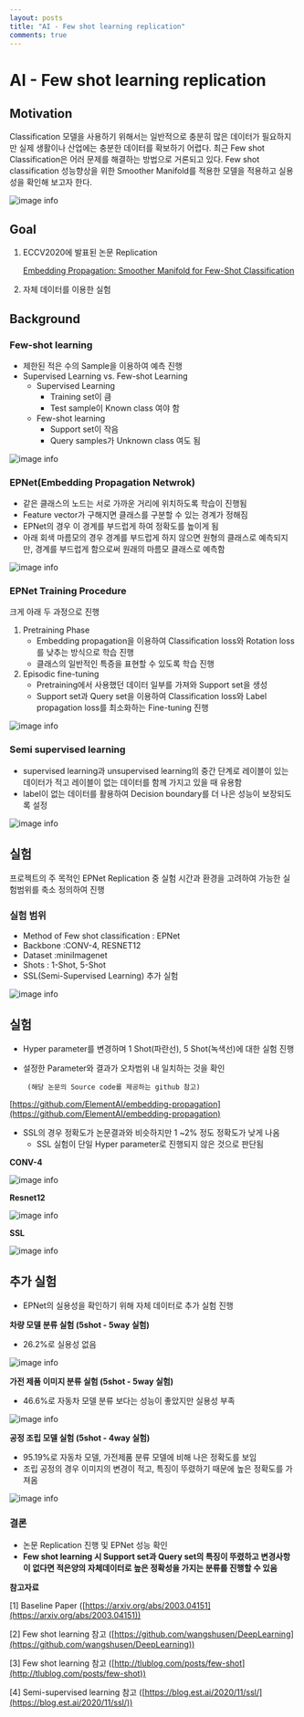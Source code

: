 ```yaml
---
layout: posts
title: "AI - Few shot learning replication"
comments: true
---
```


# AI - Few shot learning replication

## Motivation

Classification 모델을 사용하기 위해서는 일반적으로 충분히 많은 데이터가 필요하지만 실제 생활이나 산업에는 충분한 데이터를 확보하기 어렵다. 최근 Few shot Classification은 어러 문제를 해결하는 방법으로 거론되고 있다. Few shot classification 성능향상을 위한 Smoother Manifold를 적용한 모델을 적용하고 실용성을 확인해 보고자 한다.

![image info](/assets/9977b765c595435a96191cd8fdd4be39/Untitled.png)

## Goal

1. ECCV2020에 발표된 논문 Replication

   [Embedding Propagation: Smoother Manifold for Few-Shot Classification](https://arxiv.org/abs/2003.04151)

2. 자체 데이터를 이용한 실험

## Background

### Few-shot learning

- 제한된 적은 수의 Sample을 이용하여 예측 진행
- Supervised Learning vs. Few-shot Learning
  - Supervised Learning
    - Training set이 큼
    - Test sample이 Known class 여야 함
  - Few-shot learning
    - Support set이 작음
    - Query samples가 Unknown class 여도 됨
  
![image info](/assets/9977b765c595435a96191cd8fdd4be39/Untitled%201.png)

### EPNet(Embedding Propagation Netwrok)

- 같은 클래스의 노드는 서로 가까운 거리에 위치하도록 학습이 진행됨
- Feature vector가 구해지면 클래스를 구분할 수 있는 경계가 정해짐
- EPNet의 경우 이 경계를 부드럽게 하여 정확도를 높이게 됨
- 아래 회색 마름모의 경우 경계를 부드럽게 하지 않으면 원형의 클래스로 예측되지만, 경계를 부드럽게 함으로써 원래의 마름모 클래스로 예측함

![image info](/assets/9977b765c595435a96191cd8fdd4be39/Untitled%202.png)

### EPNet Training Procedure

크게 아래 두 과정으로 진행

1. Pretraining Phase
   - Embedding propagation을 이용하여 Classification loss와 Rotation loss를 낮추는 방식으로 학습 진행
   - 클래스의 일반적인 특증을 표현할 수 있도록 학습 진행
2. Episodic fine-tuning
   - Pretraining에서 사용했던 데이터 일부를 가져와 Support set을 생성
   - Support set과 Query set을 이용하여 Classification loss와 Label propagation loss를 최소화하는 Fine-tuning 진행

![image info](/assets/9977b765c595435a96191cd8fdd4be39/Untitled%203.png)

### Semi supervised learning

- supervised learning과 unsupervised learning의 중간 단계로 레이블이 있는 데이터가 적고 레이블이 없는 데이터를 함께 가지고 있을 때 유용함
- label이 없는 데이터를 활용하여 Decision boundary를 더 나은 성능이 보장되도록 설정

![image info](/assets/9977b765c595435a96191cd8fdd4be39/Untitled%204.png)

## 실험

프로젝트의 주 목적인 EPNet Replication 중 실험 시간과 환경을 고려하여 가능한 실험범위를 축소 정의하여 진행

### 실험 범위

- Method of Few shot classification : EPNet
- Backbone :CONV-4, RESNET12
- Dataset :miniImagenet
- Shots : 1-Shot, 5-Shot
- SSL(Semi-Supervised Learning) 추가 실험

![image info](/assets/9977b765c595435a96191cd8fdd4be39/Untitled%205.png)

## 실험

- Hyper parameter를 변경하며 1 Shot(파란선), 5 Shot(녹색선)에 대한 실험 진행
- 설정한 Parameter와 결과가 오차범위 내 일치하는 것을 확인

       (해당 논문의 Source code를 제공하는 github 참고)

[https://github.com/ElementAI/embedding-propagation](https://github.com/ElementAI/embedding-propagation)

- SSL의 경우 정확도가 논문결과와 비슷하지만 1 ~2% 정도 정확도가 낮게 나옴
  - SSL 실험이 단일 Hyper parameter로 진행되지 않은 것으로 판단됨

**CONV-4**

![image info](/assets/9977b765c595435a96191cd8fdd4be39/Untitled%206.png)

**Resnet12**

![image info](/assets/9977b765c595435a96191cd8fdd4be39/Untitled%207.png)

**SSL**

![image info](/assets/9977b765c595435a96191cd8fdd4be39/Untitled%208.png)

## 추가 실험

- EPNet의 실용성을 확인하기 위해 자체 데이터로 추가 실험 진행

**차량 모델 분류 실험 (5shot - 5way 실험)**

- 26.2%로 실용성 없음

![image info](/assets/9977b765c595435a96191cd8fdd4be39/Untitled%209.png)

**가전 제품 이미지 분류 실험 (5shot - 5way 실험)**

- 46.6%로 자동차 모델 분류 보다는 성능이 좋았지만 실용성 부족

![image info](/assets/9977b765c595435a96191cd8fdd4be39/Untitled%2010.png)

**공정 조립 모델 실험 (5shot - 4way 실험)**

- 95.19%로 자동차 모델, 가전제품 분류 모델에 비해 나은 정확도를 보임
- 조립 공정의 경우 이미지의 변경이 적고, 특징이 뚜렸하기 때문에 높은 정확도를 가져옴

![image info](/assets/9977b765c595435a96191cd8fdd4be39/Untitled%2011.png)

### 결론

- 논문 Replication 진행 및 EPNet 성능 확인
- **Few shot learning 시 Support set과 Query set의 특징이 뚜렸하고 변경사항이 없다면 적은양의 자체데이터로 높은 정확성을 가지는 분류를 진행할 수 있음**

**참고자료**

[1] Baseline Paper ([https://arxiv.org/abs/2003.04151](https://arxiv.org/abs/2003.04151))

[2] Few shot learning 참고 ([https://github.com/wangshusen/DeepLearning](https://github.com/wangshusen/DeepLearning))

[3] Few shot learning 참고 ([http://tlublog.com/posts/few-shot](http://tlublog.com/posts/few-shot))

[4] Semi-supervised learning 참고 ([https://blog.est.ai/2020/11/ssl/](https://blog.est.ai/2020/11/ssl/))
